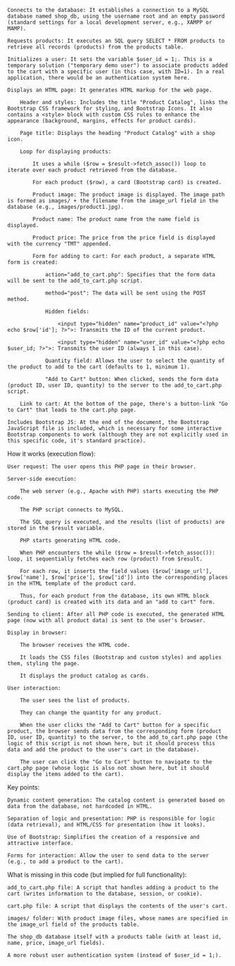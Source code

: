     Connects to the database: It establishes a connection to a MySQL database named shop_db, using the username root and an empty password (standard settings for a local development server, e.g., XAMPP or MAMP).

    Requests products: It executes an SQL query SELECT * FROM products to retrieve all records (products) from the products table.

    Initializes a user: It sets the variable $user_id = 1;. This is a temporary solution ("temporary demo user") to associate products added to the cart with a specific user (in this case, with ID=1). In a real application, there would be an authentication system here.

    Displays an HTML page: It generates HTML markup for the web page.

        Header and styles: Includes the title "Product Catalog", links the Bootstrap CSS framework for styling, and Bootstrap Icons. It also contains a <style> block with custom CSS rules to enhance the appearance (background, margins, effects for product cards).

        Page title: Displays the heading "Product Catalog" with a shop icon.

        Loop for displaying products:

            It uses a while ($row = $result->fetch_assoc()) loop to iterate over each product retrieved from the database.

            For each product ($row), a card (Bootstrap card) is created.

            Product image: The product image is displayed. The image path is formed as images/ + the filename from the image_url field in the database (e.g., images/product1.jpg).

            Product name: The product name from the name field is displayed.

            Product price: The price from the price field is displayed with the currency "TMT" appended.

            Form for adding to cart: For each product, a separate HTML form is created:

                action="add_to_cart.php": Specifies that the form data will be sent to the add_to_cart.php script.

                method="post": The data will be sent using the POST method.

                Hidden fields:

                    <input type="hidden" name="product_id" value="<?php echo $row['id']; ?>">: Transmits the ID of the current product.

                    <input type="hidden" name="user_id" value="<?php echo $user_id; ?>">: Transmits the user ID (always 1 in this case).

                Quantity field: Allows the user to select the quantity of the product to add to the cart (defaults to 1, minimum 1).

                "Add to Cart" button: When clicked, sends the form data (product ID, user ID, quantity) to the server to the add_to_cart.php script.

        Link to cart: At the bottom of the page, there's a button-link "Go to Cart" that leads to the cart.php page.

    Includes Bootstrap JS: At the end of the document, the Bootstrap JavaScript file is included, which is necessary for some interactive Bootstrap components to work (although they are not explicitly used in this specific code, it's standard practice).

How it works (execution flow):

    User request: The user opens this PHP page in their browser.

    Server-side execution:

        The web server (e.g., Apache with PHP) starts executing the PHP code.

        The PHP script connects to MySQL.

        The SQL query is executed, and the results (list of products) are stored in the $result variable.

        PHP starts generating HTML code.

        When PHP encounters the while ($row = $result->fetch_assoc()): loop, it sequentially fetches each row (product) from $result.

        For each row, it inserts the field values ($row['image_url'], $row['name'], $row['price'], $row['id']) into the corresponding places in the HTML template of the product card.

        Thus, for each product from the database, its own HTML block (product card) is created with its data and an "add to cart" form.

    Sending to client: After all PHP code is executed, the generated HTML page (now with all product data) is sent to the user's browser.

    Display in browser:

        The browser receives the HTML code.

        It loads the CSS files (Bootstrap and custom styles) and applies them, styling the page.

        It displays the product catalog as cards.

    User interaction:

        The user sees the list of products.

        They can change the quantity for any product.

        When the user clicks the "Add to Cart" button for a specific product, the browser sends data from the corresponding form (product ID, user ID, quantity) to the server, to the add_to_cart.php page (the logic of this script is not shown here, but it should process this data and add the product to the user's cart in the database).

        The user can click the "Go to Cart" button to navigate to the cart.php page (whose logic is also not shown here, but it should display the items added to the cart).

Key points:

    Dynamic content generation: The catalog content is generated based on data from the database, not hardcoded in HTML.

    Separation of logic and presentation: PHP is responsible for logic (data retrieval), and HTML/CSS for presentation (how it looks).

    Use of Bootstrap: Simplifies the creation of a responsive and attractive interface.

    Forms for interaction: Allow the user to send data to the server (e.g., to add a product to the cart).

What is missing in this code (but implied for full functionality):

    add_to_cart.php file: A script that handles adding a product to the cart (writes information to the database, session, or cookie).

    cart.php file: A script that displays the contents of the user's cart.

    images/ folder: With product image files, whose names are specified in the image_url field of the products table.

    The shop_db database itself with a products table (with at least id, name, price, image_url fields).

    A more robust user authentication system (instead of $user_id = 1;).
